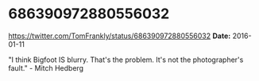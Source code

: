 # 686390972880556032
https://twitter.com/TomFrankly/status/686390972880556032
**Date:** 2016-01-11

"I think Bigfoot IS blurry. That's the problem. It's not the photographer's fault." - Mitch Hedberg
